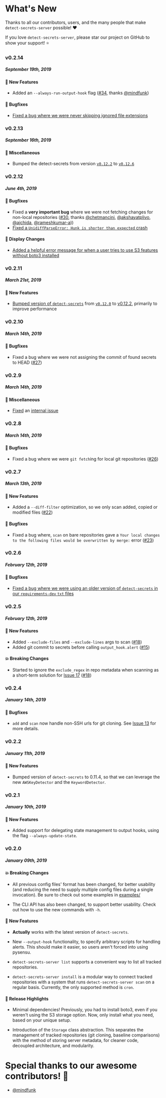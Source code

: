 # What's New

Thanks to all our contributors, users, and the many people that make
`detect-secrets-server` possible! :heart:

If you love `detect-secrets-server`, please star our project on GitHub to show
your support! :star:

<!--
### A.B.C
##### MMM DD, YYYY

#### :newspaper: News
#### :mega: Release Highlights
#### :boom: Breaking Changes
#### :tada: New Features
#### :sparkles: Usability
#### :mortar_board: Walkthrough / Help
#### :performing_arts: Performance
#### :telescope: Precision
#### :bug: Bugfixes
#### :snake: Miscellaneous

[#xxxx]: https://github.com/Yelp/detect-secrets-server/pull/xxxx
[@xxxx]: https://github.com/xxxx
-->

### v0.2.14
##### September 19th, 2019

#### :tada: New Features

* Added an `--always-run-output-hook` flag ([#34], thanks [@mindfunk])

#### :bug: Bugfixes

* [Fixed a bug where we were never skipping ignored file extensions](https://github.com/Yelp/detect-secrets-server/commit/1c0d5120b979d68f357eb473bf476a66b4899ce9)

[#34]: https://github.com/Yelp/detect-secrets-server/pull/34



### v0.2.13
##### September 16th, 2019

#### :snake: Miscellaneous

- Bumped the detect-secrets from version [`v0.12.2`](https://github.com/Yelp/detect-secrets/blob/master/CHANGELOG.md#v0122)  to [`v0.12.6`](https://github.com/Yelp/detect-secrets/blob/master/CHANGELOG.md#v0126)



### v0.2.12
##### June 4th, 2019

#### :bug: Bugfixes

* Fixed a **very important bug** where we were not fetching changes for non-local repositories ([#30], thanks [@chetmancini], [@akshayatplivo], [@ajchida], [@rameshkumar-a]))
* [Fixed a `UnidiffParseError: Hunk is shorter than expected` crash](https://github.com/Yelp/detect-secrets-server/pull/30/commits/bc0170045e3778446c0d68fb19b0dc58543602c2)

#### :art: Display Changes

* [Added a helpful error message for when a user tries to use S3 features without boto3 installed](https://github.com/Yelp/detect-secrets-server/commit/15525d4eb35dcd1b79e458cdf360ab9f5a77957c)

[#30]: https://github.com/Yelp/detect-secrets-server/pull/30
[@chetmancini]: https://github.com/chetmancini
[@akshayatplivo]: https://github.com/akshayatplivo
[@ajchida]: https://github.com/ajchida
[@rameshkumar-a]: https://github.com/rameshkumar-a



### v0.2.11
##### March 21st, 2019

#### :tada: New Features

* [Bumped version of `detect-secrets`](https://github.com/Yelp/detect-secrets-server/commit/bfe7295b3681f0fe9d6d4652fa9437aab5e2e664) from [`v0.12.0`](https://github.com/Yelp/detect-secrets/blob/master/CHANGELOG.md#v0120) to [v0.12.2](https://github.com/Yelp/detect-secrets/blob/master/CHANGELOG.md#v0122), primarily to improve performance



### v0.2.10
##### March 14th, 2019

#### :bug: Bugfixes

* Fixed a bug where we were not assigning the commit of found secrets to HEAD ([#27])

[#27]: https://github.com/Yelp/detect-secrets-server/pull/27



### v0.2.9
##### March 14th, 2019

#### :snake: Miscellaneous

* [Fixed](https://github.com/Yelp/detect-secrets-server/commit/472ba87ecc220be96f10477914b09da159d9bc04) an [internal issue](https://github.com/Yelp/venv-update)



### v0.2.8
##### March 14th, 2019

#### :bug: Bugfixes

* Fixed a bug where we were `git fetch`ing for local git repositories ([#26])

[#26]: https://github.com/Yelp/detect-secrets-server/pull/26



### v0.2.7
##### March 13th, 2019

#### :tada: New Features

* Added a `--diff-filter` optimization, so we only scan added, copied or modified files ([#22])

[#22]: https://github.com/Yelp/detect-secrets-server/pull/22

#### :bug: Bugfixes

* Fixed a bug where, `scan` on bare repositories gave a `Your local changes to the following files would be overwritten by merge:` error ([#23])

[#23]: https://github.com/Yelp/detect-secrets-server/pull/23



### v0.2.6
##### February 12th, 2019

#### :bug: Bugfixes

* [Fixed a bug where we were using an older version of `detect-secrets` in our `requirements-dev` `txt` files](https://github.com/Yelp/detect-secrets-server/commit/0ff9f095167e5090a8ebba1ddc4e7317b3c23800)



### v0.2.5
##### February 12th, 2019

#### :tada: New Features

* Added `--exclude-files` and `--exclude-lines` args to scan ([#18])
* Added git commit to secrets before calling `output_hook.alert` ([#15])

[#15]: https://github.com/Yelp/detect-secrets-server/pull/15

#### :boom: Breaking Changes

* Started to ignore the `exclude_regex` in repo metadata when scanning as a short-term solution for [Issue 17](https://github.com/Yelp/detect-secrets-server/issues/17) ([#18])

[#18]: https://github.com/Yelp/detect-secrets-server/pull/18



### v0.2.4
##### January 14th, 2019

#### :bug: Bugfixes

* `add` and `scan` now handle non-SSH urls for git cloning. See
  [Issue 13](https://github.com/Yelp/detect-secrets-server/issues/13) for more details.



### v0.2.2
##### January 11th, 2019

#### :tada: New Features

* Bumped version of `detect-secrets` to 0.11.4, so that we can leverage the
  new `AWSKeyDetector` and the `KeywordDetector`.



### v0.2.1
##### January 10th, 2019

#### :tada: New Features

* Added support for delegating state management to output hooks, using the
  flag `--always-update-state`.



### v0.2.0
##### January 09th, 2019

#### :boom: Breaking Changes

* All previous config files' format has been changed, for better usability
  (and reducing the need to supply multiple config files during a single
  invocation). Be sure to check out some examples in
  [examples/](https://github.com/Yelp/detect-secrets-server/tree/master/examples)

* The CLI API has also been changed, to support better usability. Check out
  how to use the new commands with `-h`.

#### :tada: New Features

* **Actually** works with the latest version of `detect-secrets`.

* New `--output-hook` functionality, to specify arbitrary scripts for handling
  alerts. This should make it easier, so users aren't forced into using pysensu.

* `detect-secrets-server list` supports a convenient way to list all tracked
  repositories.

* `detect-secrets-server install` is a modular way to connect tracked repositories
  with a system that runs `detect-secrets-server scan` on a regular basis.
  Currently, the only supported method is `cron`.

#### :mega: Release Highlights

* Minimal dependencies! Previously, you had to install boto3, even if you weren't
  using the S3 storage option. Now, only install what you need, based on your
  unique setup.

* Introduction of the `Storage` class abstraction. This separates the management
  of tracked repositories (git cloning, baseline comparisons) with the method of
  storing server metadata, for cleaner code, decoupled architecture, and
  modularity.



# Special thanks to our awesome contributors! :clap:

- [@mindfunk]

[@mindfunk]: https://github.com/mindfunk
